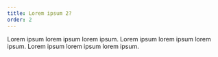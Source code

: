 ```yaml
---
title: Lorem ipsum 2?
order: 2
---
```

Lorem ipsum lorem ipsum lorem ipsum. Lorem ipsum lorem ipsum lorem ipsum. Lorem ipsum lorem ipsum lorem ipsum.